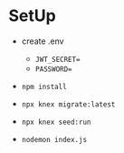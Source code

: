 # SetUp
- create .env
  - ```JWT_SECRET=```
  -  ```PASSWORD=```
- ```npm install```
- ```npx knex migrate:latest```
- ```npx knex seed:run```

- ```nodemon index.js```
